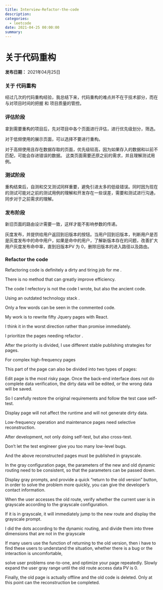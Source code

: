 ```yaml
---
title: Interview-Refactor-the-code
description: 
categories:
  - leetcode
date: 2021-04-25 00:00:00
summary: 
---
```


# 关于代码重构

**发布日期：** 2021年04月25日

### 关于 代码重构

经过几次的代码重构经验，我总结下来，代码重构的难点并不在于技术部分，而在与对项目时间的把握 和 项目质量的管控。

### 评估阶段

拿到需要重构的项目后，先对项目中各个页面进行评估，进行优先级划分，筛选。

对于低频使用的展示页面，可以选择不要进行重构。

对于高频使用且存在数据存取的页面，优先级较高，因为如果存入的数据和以前不匹配，可能会存进错误的数据。 这类页面需要还原之前的需求，并且理解测试用例。

### 测试阶段

重构结束后，自测和交叉测试同样重要，避免引进太多的低级错误。同时因为现在的测试可能对之前的测试用例的理解和开发存在一些误差，需要和测试进行沟通，同步对于之前需求的理解。

### 发布阶段

新旧页面的路由设计需要一致，这样才能不影响参数的传递。

灰度发布，并提供给用户返回到旧版本的按钮。当用户回到旧版本，判断用户是否是灰度发布中的命中用户，如果是命中的用户，了解新版本存在的问题，改善扩大用户灰度发布命中率，直到旧版本PV 为 0，删除旧版本的进入路径以及路由。

### Refactor the code

Refactoring code is definitely a dirty and tiring job for me .

There is no method that can greatly improve efficiency.

The code I refectory is not the code I wrote, but also the ancient code.

Using an outdated technology stack .

Only a few words can be seen in the commented code.

My work is to rewrite fifty Jquery pages with React.

I think it in the worst direction rather than promise immediately.

I prioritize the pages needing refactor .

After the priority is divided, I use different stable publishing strategies for pages.

For complex high-frequency pages

This part of the page can also be divided into two types of pages:

Edit page is the most risky page. Once the back-end interface does not do complete data verification, the dirty data will be edited, or the wrong data will be saved.

So I carefully restore the original requirements and follow the test case self-test.

Display page will not affect the runtime and will not generate dirty data.

Low-frequency operation and maintenance pages need selective reconstruction.

After development, not only doing self-test, but also cross-test.

Don’t let the test engineer give you too many low-level bugs.

And the above reconstructed pages must be published in grayscale.

In the gray configuration page, the parameters of the new and old dynamic routing need to be consistent, so that the parameters can be passed down.

Display gray prompts, and provide a quick “return to the old version” button, in order to solve the problem more quickly, you can give the developer’s contact information.

When the user accesses the old route, verify whether the current user is in grayscale according to the grayscale configuration.

If it is in grayscale, it will immediately jump to the new route and display the grayscale prompt.

I did the dots according to the dynamic routing, and divide them into three dimensions that are not in the grayscale

If many users use the function of returning to the old version, then i have to find these users to understand the situation, whether there is a bug or the interaction is uncomfortable,

solve user problems one-to-one, and optimize your page repeatedly. Slowly expand the user gray range until the old route access data PV is 0.

Finally, the old page is actually offline and the old code is deleted. Only at this point can the reconstruction be completed.

